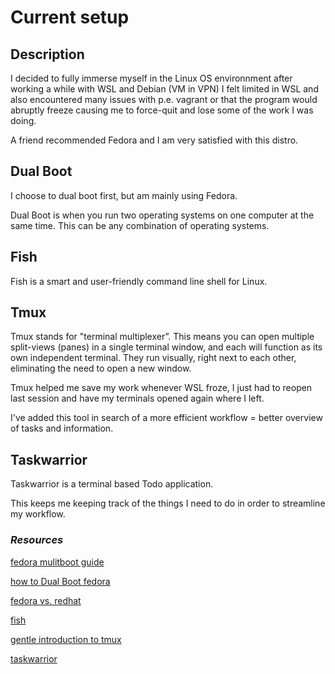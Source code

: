 # Current setup
## Description
I decided to fully immerse myself in the Linux OS environnment after working a while with WSL and Debian (VM in VPN) I felt limited in WSL and also encountered many issues with p.e. vagrant or that the program would abruptly freeze causing me to force-quit and lose some of the work I was doing.

A friend recommended Fedora and I am very satisfied with this distro. 

## Dual Boot
I choose to dual boot first, but am mainly using Fedora.

Dual Boot is when you run two operating systems on one computer at the same time. This can be any combination of operating systems.

## Fish

Fish is a smart and user-friendly command line
shell for Linux.

## Tmux
Tmux stands for "terminal multiplexer”. This means you can open multiple split-views (panes) in a single terminal window, and each will function as its own independent terminal. They run visually, right next to each other, eliminating the need to open a new window.

Tmux helped me save my work whenever WSL froze, I just had to reopen last session and have my terminals opened again where I left.

I've added this tool in search of a more efficient workflow = better overview of tasks and information.


## Taskwarrior

Taskwarrior is a terminal based Todo application. 

This keeps me keeping track of the things I need to do in order to streamline my workflow.

### *Resources*
[fedora mulitboot guide](https://docs.fedoraproject.org/en-US/Fedora/22/html/Multiboot_Guide/index.html)

[how to Dual Boot fedora](https://itsfoss.com/dual-boot-fedora-windows/)

[fedora vs. redhat](https://itsfoss.com/fedora-vs-red-hat/)

[fish](https://fishshell.com/)

[gentle introduction to tmux](https://www.hamvocke.com/blog/a-quick-and-easy-guide-to-tmux/)

[taskwarrior](https://taskwarrior.org/)